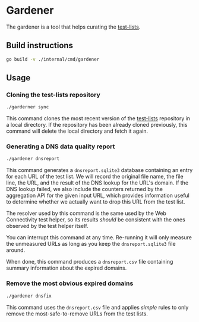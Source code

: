 # Gardener

The gardener is a tool that helps curating the [test-lists](
https://github.com/citizenlab/test-lists).

## Build instructions

```bash
go build -v ./internal/cmd/gardener
```

## Usage

### Cloning the test-lists repository

```bash
./garderner sync
```

This command clones the most recent version of the [test-lists](
https://github.com/citizenlab/test-lists) repository in a local
directory. If the repository has been already cloned previously, this
command will delete the local directory and fetch it again.

### Generating a DNS data quality report

```bash
./gardener dnsreport
```

This command generates a `dnsreport.sqlite3` database containing
an entry for each URL of the test list. We will record the original
file name, the file line, the URL, and the result of the DNS
lookup for the URL's domain. If the DNS lookup failed, we also
include the counters returned by the aggregation API for the given
input URL, which provides information useful to determine whether
we actually want to drop this URL from the test list.

The resolver used by this command is the same used by the Web
Connectivity test helper, so its results _should_ be consistent
with the ones observed by the test helper itself.

You can interrupt this command at any time. Re-running it will
only measure the unmeasured URLs as long as you keep the
`dnsreport.sqlite3` file around.

When done, this command produces a `dnsreport.csv` file containing
summary information about the expired domains.

### Remove the most obvious expired domains

```bash
./gardener dnsfix
```

This command uses the `dnsreport.csv` file and applies _simple_ rules
to only remove the most-safe-to-remove URLs from the test lists.

